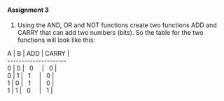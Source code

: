 #### Assignment 3

1. Using the AND, OR and NOT functions create two functions ADD and CARRY that can add two numbers (bits). So the table for the two functions will look like this:

A | B | ADD | CARRY |<br/>
---------------------<br/>
0 | 0 |&nbsp;&nbsp; 0&nbsp;&nbsp;&nbsp;&nbsp;  |&nbsp;&nbsp; 0     |<br/>
0 | 1 |&nbsp;&nbsp; 1&nbsp;&nbsp;&nbsp;&nbsp;  |&nbsp;&nbsp; 0     |<br/>
1 | 0 |&nbsp;&nbsp; 1&nbsp;&nbsp;&nbsp;&nbsp;  |&nbsp;&nbsp; 0     |<br/>
1 | 1 |&nbsp;&nbsp; 0&nbsp;&nbsp;&nbsp;&nbsp;  |&nbsp;&nbsp; 1     |<br/>



